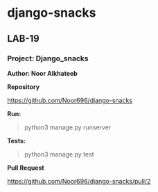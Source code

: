 # django-snacks

## LAB-19

### Project: Django_snacks

**Author: Noor Alkhateeb**


**Repository**

https://github.com/Noor696/django-snacks

**Run:**

> python3 manage.py runserver

**Tests:**

> python3 manage.py test

**Pull Request**

https://github.com/Noor696/django-snacks/pull/2